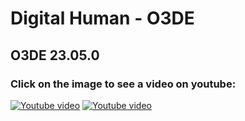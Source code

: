 # Digital Human - O3DE
## O3DE 23.05.0
### Click on the image to see a video on youtube:
[![Youtube video](https://github.com/leonardolimaArt/Digital-Human/blob/main/sem%20título-f001117.png)](https://www.youtube.com/watch?v=WV5t1CVqKdc)
[![Youtube video](https://github.com/leonardolimaArt/Digital-Human/blob/main/sem%20título-f000000.png)](https://www.youtube.com/watch?v=WV5t1CVqKdc)
